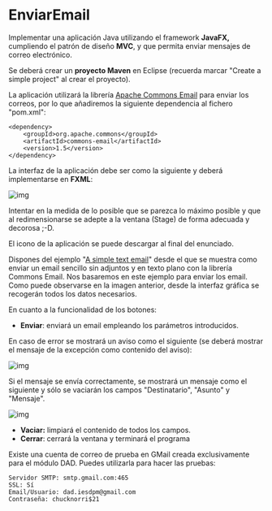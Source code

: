 # EnviarEmail
Implementar una aplicación Java utilizando el framework **JavaFX,** cumpliendo el patrón de diseño **MVC**, y que permita enviar mensajes de correo electrónico.

Se deberá crear un **proyecto Maven** en Eclipse (recuerda marcar "Create a simple project" al crear el proyecto).

La aplicación utilizará la librería [Apache Commons Email](https://commons.apache.org/proper/commons-email/index.html) para enviar los correos, por lo que añadiremos la siguiente dependencia al fichero "pom.xml":

```
<dependency>
    <groupId>org.apache.commons</groupId>
    <artifactId>commons-email</artifactId>
    <version>1.5</version>
</dependency>
```

La interfaz de la aplicación debe ser como la siguiente y deberá implementarse en **FXML**:

![img](https://www3.gobiernodecanarias.org/medusa/evagd/laguna/pluginfile.php/141781/mod_assign/intro/enviar-email-01.png)

Intentar en la medida de lo posible que se parezca lo máximo posible y que al redimensionarse se adepte a la ventana (Stage) de forma adecuada y decorosa ;-D. 

El icono de la aplicación se puede descargar al final del enunciado.

Dispones del ejemplo "[A simple text email](https://commons.apache.org/proper/commons-email/userguide.html)" desde el que se muestra como enviar un email sencillo sin adjuntos y en texto plano con la librería Commons Email. Nos basaremos en este ejemplo para enviar los email. Como puede observarse en la imagen anterior, desde la interfaz gráfica se recogerán todos los datos necesarios.

En cuanto a la funcionalidad de los botones:

- **Enviar**: enviará un email empleando los parámetros introducidos. 

En caso de error se mostrará un aviso como el siguiente (se deberá mostrar el mensaje de la excepción como contenido del aviso):

![img](https://www3.gobiernodecanarias.org/medusa/evagd/laguna/pluginfile.php/141781/mod_assign/intro/enviar-email-02.png)

Si el mensaje se envía correctamente, se mostrará un mensaje como el siguiente y sólo se vaciarán los campos "Destinatario", "Asunto" y "Mensaje".

![img](https://www3.gobiernodecanarias.org/medusa/evagd/laguna/pluginfile.php/141781/mod_assign/intro/enviar-email-03.png)

- **Vaciar:** limpiará el contenido de todos los campos.
- **Cerrar**: cerrará la ventana y terminará el programa

Existe una cuenta de correo de prueba en GMail creada exclusivamente para el módulo DAD. Puedes utilizarla para hacer las pruebas:

```
Servidor SMTP: smtp.gmail.com:465
SSL: Sí
Email/Usuario: dad.iesdpm@gmail.com
Contraseña: chucknorri$21
```
